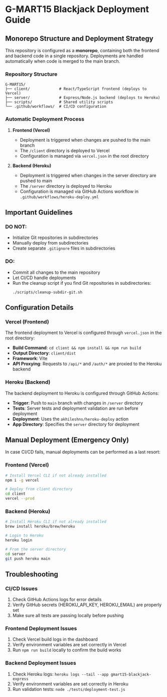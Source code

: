 # G-MART15 Blackjack Deployment Guide

## Monorepo Structure and Deployment Strategy

This repository is configured as a **monorepo**, containing both the frontend and backend code in a single repository. Deployments are handled automatically when code is merged to the main branch.

### Repository Structure

```
G-MART15/
├── client/             # React/TypeScript frontend (deploys to Vercel)
├── server/             # Express/Node.js backend (deploys to Heroku)
├── scripts/            # Shared utility scripts
└── .github/workflows/  # CI/CD configuration
```

### Automatic Deployment Process

1. **Frontend (Vercel)**
   - Deployment is triggered when changes are pushed to the main branch
   - The `/client` directory is deployed to Vercel
   - Configuration is managed via `vercel.json` in the root directory

2. **Backend (Heroku)**
   - Deployment is triggered when changes in the server directory are pushed to main
   - The `/server` directory is deployed to Heroku
   - Configuration is managed via GitHub Actions workflow in `.github/workflows/heroku-deploy.yml`

## Important Guidelines

### DO NOT:
- Initialize Git repositories in subdirectories
- Manually deploy from subdirectories
- Create separate `.gitignore` files in subdirectories

### DO:
- Commit all changes to the main repository
- Let CI/CD handle deployments
- Run the cleanup script if you find Git repositories in subdirectories:
  ```
  ./scripts/cleanup-subdir-git.sh
  ```

## Configuration Details

### Vercel (Frontend)

The frontend deployment to Vercel is configured through `vercel.json` in the root directory:

- **Build Command**: `cd client && npm install && npm run build`
- **Output Directory**: `client/dist`
- **Framework**: Vite
- **API Proxying**: Requests to `/api/*` and `/auth/*` are proxied to the Heroku backend

### Heroku (Backend)

The backend deployment to Heroku is configured through GitHub Actions:

- **Trigger**: Push to `main` branch with changes in `/server` directory
- **Tests**: Server tests and deployment validation are run before deployment
- **Deployment**: Uses the `akhileshns/heroku-deploy` action
- **App Directory**: Specifies the `server` directory for deployment

## Manual Deployment (Emergency Only)

In case CI/CD fails, manual deployments can be performed as a last resort:

### Frontend (Vercel)
```bash
# Install Vercel CLI if not already installed
npm i -g vercel

# Deploy from client directory
cd client
vercel --prod
```

### Backend (Heroku)
```bash
# Install Heroku CLI if not already installed
brew install heroku/brew/heroku

# Login to Heroku
heroku login

# From the server directory
cd server
git push heroku main
```

## Troubleshooting

### CI/CD Issues
1. Check GitHub Actions logs for error details
2. Verify GitHub secrets (HEROKU_API_KEY, HEROKU_EMAIL) are properly set
3. Make sure all tests are passing locally before pushing

### Frontend Deployment Issues
1. Check Vercel build logs in the dashboard
2. Verify environment variables are set correctly in Vercel
3. Run `npm run build` locally to confirm the build works

### Backend Deployment Issues
1. Check Heroku logs: `heroku logs --tail --app gmart15-blackjack-express`
2. Verify environment variables are set correctly in Heroku
3. Run validation tests: `node ./tests/deployment-test.js`